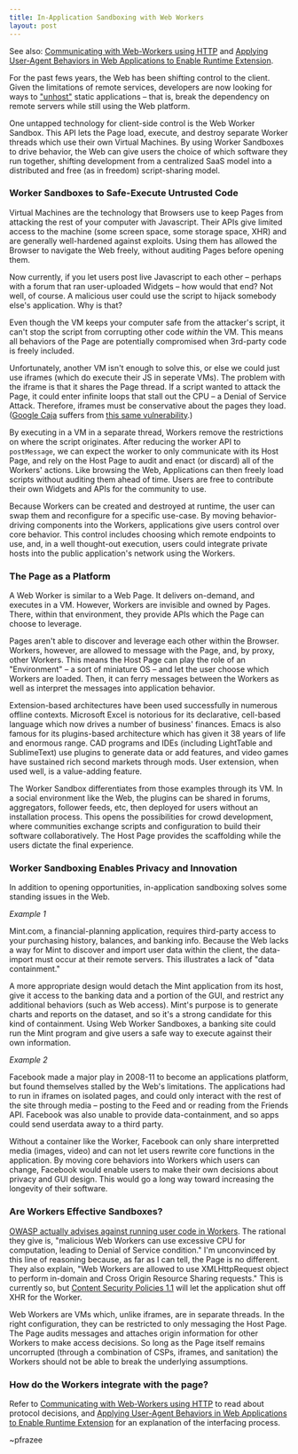 ```yaml
---
title: In-Application Sandboxing with Web Workers
layout: post
---
```


<div class="see-also">See also: <a href="/2014/03/08/communicating-with-web-workers-using-http.html">Communicating with Web-Workers using HTTP</a> and <a href="/2014/03/08/applying-user-agent-behaviors.html">Applying User-Agent Behaviors in Web Applications to Enable Runtime Extension</a>.</div>

For the past fews years, the Web has been shifting control to the client. Given the limitations of remote services, developers are now looking for ways to ["unhost"](https://unhosted.org/) static applications &ndash; that is, break the dependency on remote servers while still using the Web platform.

One untapped technology for client-side control is the Web Worker Sandbox. This API lets the Page load, execute, and destroy separate Worker threads which use their own Virtual Machines. By using Worker Sandboxes to drive behavior, the Web can give users the choice of which software they run together, shifting development from a centralized SaaS model into a distributed and free (as in freedom) script-sharing model.

### Worker Sandboxes to Safe-Execute Untrusted Code

Virtual Machines are the technology that Browsers use to keep Pages from attacking the rest of your computer with Javascript. Their APIs give limited access to the machine (some screen space, some storage space, XHR) and are generally well-hardened against exploits. Using them has allowed the Browser to navigate the Web freely, without auditing Pages before opening them.

Now currently, if you let users post live Javascript to each other &ndash; perhaps with a forum that ran user-uploaded Widgets &ndash; how would that end? Not well, of course. A malicious user could use the script to hijack somebody else's application. Why is that?

Even though the VM keeps your computer safe from the attacker's script, it can't stop the script from corrupting other code *within* the VM. This means all behaviors of the Page are potentially compromised when 3rd-party code is freely included.

Unfortunately, another VM isn't enough to solve this, or else we could just use iframes (which do execute their JS in seperate VMs). The problem with the iframe is that it shares the Page thread. If a script wanted to attack the Page, it could enter infinite loops that stall out the CPU &ndash; a Denial of Service Attack. Therefore, iframes must be conservative about the pages they load. ([Google Caja](https://code.google.com/p/google-caja/) suffers from [this same vulnerability](https://groups.google.com/forum/#!topic/google-caja-discuss/RAi-hHiClRA).)

By executing in a VM in a separate thread, Workers remove the restrictions on where the script originates. After reducing the worker API to `postMessage`, we can expect the worker to only communicate with its Host Page, and rely on the Host Page to audit and enact (or discard) all of the Workers' actions. Like browsing the Web, Applications can then freely load scripts without auditing them ahead of time. Users are free to contribute their own Widgets and APIs for the community to use.

Because Workers can be created and destroyed at runtime, the user can swap them and reconfigure for a specific use-case. By moving behavior-driving components into the Workers, applications give users control over core behavior. This control includes choosing which remote endpoints to use, and, in a well thought-out execution, users could integrate private hosts into the public application's network using the Workers.

### The Page as a Platform

A Web Worker is similar to a Web Page. It delivers on-demand, and executes in a VM. However, Workers are invisible and owned by Pages. There, within that environment, they provide APIs which the Page can choose to leverage.

Pages aren't able to discover and leverage each other within the Browser. Workers, however, are allowed to message with the Page, and, by proxy, other Workers. This means the Host Page can play the role of an "Environment" &ndash; a sort of miniature OS &ndash; and let the user choose which Workers are loaded. Then, it can ferry messages between the Workers as well as interpret the messages into application behavior.

Extension-based architectures have been used successfully in numerous offline contexts. Microsoft Excel is notorious for its declarative, cell-based language which now drives a number of business' finances. Emacs is also famous for its plugins-based architecture which has given it 38 years of life and enormous range. CAD programs and IDEs (including LightTable and SublimeText) use plugins to generate data or add features, and video games have sustained rich second markets through mods. User extension, when used well, is a value-adding feature.

The Worker Sandbox differentiates from those examples through its VM. In a social environment like the Web, the plugins can be shared in forums, aggregators, follower feeds, etc, then deployed for users without an installation process. This opens the possibilities for crowd development, where communities exchange scripts and configuration to build their software collaboratively. The Host Page provides the scaffolding while the users dictate the final experience.

### Worker Sandboxing Enables Privacy and Innovation

In addition to opening opportunities, in-application sandboxing solves some standing issues in the Web.

*Example 1*

Mint.com, a financial-planning application, requires third-party access to your purchasing history, balances, and banking info. Because the Web lacks a way for Mint to discover and import user data within the client, the data-import must occur at their remote servers. This illustrates a lack of "data containment."

A more appropriate design would detach the Mint application from its host, give it access to the banking data and a portion of the GUI, and restrict any additional behaviors (such as Web access). Mint's purpose is to generate charts and reports on the dataset, and so it's a strong candidate for this kind of containment. Using Web Worker Sandboxes, a banking site could run the Mint program and give users a safe way to execute against their own information.

*Example 2*

Facebook made a major play in 2008-11 to become an applications platform, but found themselves stalled by the Web's limitations. The applications had to run in iframes on isolated pages, and could only interact with the rest of the site through media &ndash; posting to the Feed and or reading from the Friends API. Facebook was also unable to provide data-containment, and so apps could send userdata away to a third party.

Without a container like the Worker, Facebook can only share interpretted media (images, video) and can not let users rewrite core functions in the application. By moving core behaviors into Workers which users can change, Facebook would enable users to make their own decisions about privacy and GUI design. This would go a long way toward increasing the longevity of their software.

### Are Workers Effective Sandboxes?

[OWASP actually advises against running user code in Workers](https://www.owasp.org/index.php/HTML5_Security_Cheat_Sheet#Web_Workers). The rational they give is, "malicious Web Workers can use excessive CPU for computation, leading to Denial of Service condition." I'm unconvinced by this line of reasoning because, as far as I can tell, the Page is no different. They also explain, "Web Workers are allowed to use XMLHttpRequest object to perform in-domain and Cross Origin Resource Sharing requests." This is currently so, but [Content Security Policies 1.1](http://www.w3.org/TR/CSP11/#processing-model) will let the application shut off XHR for the Worker.

Web Workers are VMs which, unlike iframes, are in separate threads. In the right configuration, they can be restricted to only messaging the Host Page. The Page audits messages and attaches origin information for other Workers to make access decisions. So long as the Page itself remains uncorrupted (through a combination of CSPs, iframes, and sanitation) the Workers should not be able to break the underlying assumptions.

### How do the Workers integrate with the page?

Refer to [Communicating with Web-Workers using HTTP](/2014/03/08/communicating-with-web-workers-using-http.html) to read about protocol decisions, and [Applying User-Agent Behaviors in Web Applications to Enable Runtime Extension](/2014/03/08/applying-user-agent-behaviors.html) for an explanation of the interfacing process.

~pfrazee
